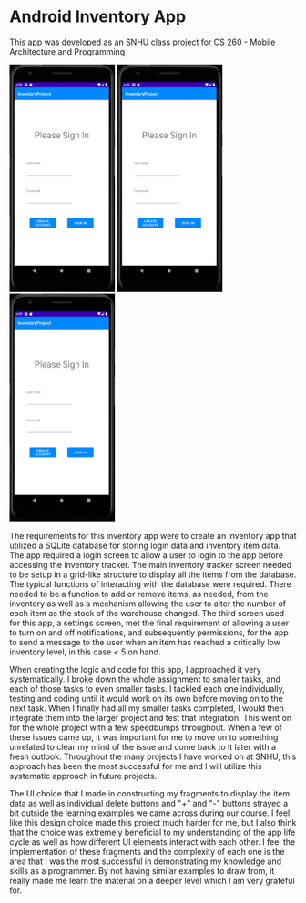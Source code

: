 # Android Inventory App

This app was developed as an SNHU class project for CS 260 - Mobile Architecture and Programming
<p float="left">
  <img src="https://github.com/GregMacDev/MobileAppDevelopment/blob/main/img/Inventory%20Login%20Screen.png" width=185 height=400 />
  <img src="https://github.com/GregMacDev/MobileAppDevelopment/blob/main/img/Inventory%20Login%20Screen.png" width=185 height=400 />
  <img src="https://github.com/GregMacDev/MobileAppDevelopment/blob/main/img/Inventory%20Login%20Screen.png" width=185 height=400 />
  </p>

The requirements for this inventory app were to create an inventory app that utilized a SQLite database for storing login data and inventory item data. The app required a login screen to allow a user to login to the app before accessing the inventory tracker. The main inventory tracker screen needed to be setup in a grid-like structure to display all the items from the database. The typical functions of interacting with the database were required. There needed to be a function to add or remove items, as needed, from the inventory as well as a mechanism allowing the user to alter the number of each item as the stock of the warehouse changed. The third screen used for this app, a settings screen, met the final requirement of allowing a user to turn on and off notifications, and subsequently permissions, for the app to send a message to the user when an item has reached a critically low inventory level, in this case < 5 on hand.

When creating the logic and code for this app, I approached it very systematically. I broke down the whole assignment to smaller tasks, and each of those tasks to even smaller tasks. I tackled each one individually, testing and coding until it would work on its own before moving on to the next task. When I finally had all my smaller tasks completed, I would then integrate them into the larger project and test that integration. This went on for the whole project with a few speedbumps throughout. When a few of these issues came up, it was important for me to move on to something unrelated to clear my mind of the issue and come back to it later with a fresh outlook. Throughout the many projects I have worked on at SNHU, this approach has been the most successful for me and I will utilize this systematic approach in future projects.

The UI choice that I made in constructing my fragments to display the item data as well as individual delete buttons and "+" and "-" buttons strayed a bit outside the learning examples we came across during our course. I feel like this design choice made this project much harder for me, but I also think that the choice was extremely beneficial to my understanding of the app life cycle as well as how different UI elements interact with each other. I feel the implementation of these fragments and the complexity of each one is the area that I was the most successful in demonstrating my knowledge and skills as a programmer. By not having similar examples to draw from, it really made me learn the material on a deeper level which I am very grateful for.
